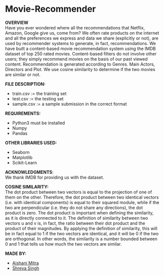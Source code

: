 # Movie-Recommender
**OVERVIEW** <br>
Have you ever wondered where all the recommendations that Netflix, Amazon, Google give us, come from? We often rate products on the internet and all the preferences we express and data we share (explicitly or not), are used by recommender systems to generate, in fact, recommendations. We have built a content-based movie recommendation system using the IMDB dataset of top 250 rated movies. Content-based filters do not involve other users; they simply recommend movies on the basis of our past viewed content. Recommendation is generated according to Genres. Main Actors, Directors and Plot. We use cosine similarity to determine if the two movies are similar or not.

**FILE DESCRIPTION:** <br>
- train.csv := the training set <br>
- test.csv := the testing set <br>
- sample.csv := a sample submission in the correct format <br>

**REQUIREMENTS:** <br>
- Python3 must be installed <br>
- Numpy <br>
- Pandas <br>

**OTHER LIBRARIES USED:** <br>
- Seaborn <br>
- Matplotlib <br>
- Scikit-Learn <br>

**ACKNOWLEDGMENTS**: <br> We thank IMDB for providing us with the dataset.

**COSINE SIMILARITY:** <br>
The dot product between two vectors is equal to the projection of one of them on the other. Therefore, the dot product between two identical vectors (i.e. with identical components) is equal to their squared module, while if the two are perpendicular (i.e. they do not share any directions), the dot product is zero. The dot product is important when defining the similarity, as it is directly connected to it. The definition of similarity between two vectors u and v is, in fact, the ratio between their dot product and the product of their magnitudes.
By applying the definition of similarity, this will be in fact equal to 1 if the two vectors are identical, and it will be 0 if the two are orthogonal. In other words, the similarity is a number bounded between 0 and 1 that tells us how much the two vectors are similar.

**MADE BY:** <br>
- [Aishani Mitra](https://github.com/Aishani2001) <br>
- [Shreya Singh](https://github.com/ss0313)
